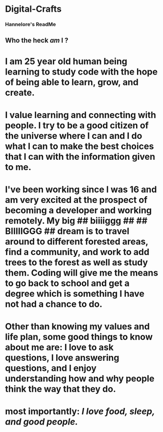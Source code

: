 # Digital-Crafts

### Hannelore's ReadMe

## Who the **heck** *am* I ?

# I am 25 year old human being learning to study code with the hope of being able to learn, grow, and create. 

# I value learning and connecting with people. I try to be a good citizen of the universe where I can and I do what I can to make the best choices that I can with the information given to me. 

# I've been working since I was 16 and am very excited at the prospect of becoming a developer and working remotely. My big ## biiiiggg ## ## BIIIIIGGG ## dream is to travel around to different forested areas, find a community, and work to add trees to the forest as well as study them. Coding will give me the means to go back to school and get a degree which is something I have not had a chance to do. 

# Other than knowing my values and life plan, some good things to know about me are: I love to ask questions, I love answering questions, and I enjoy understanding how and why people think the way that they do. 

# most importantly: ***I love food, sleep, and good people.***

